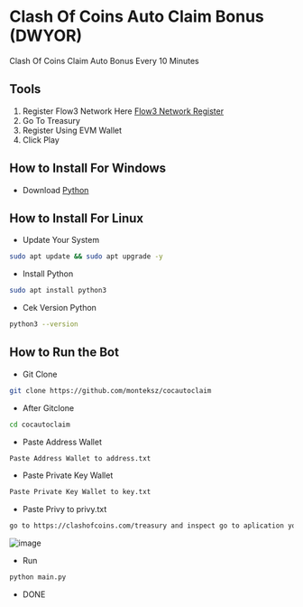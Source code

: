 # Clash Of Coins Auto Claim Bonus (DWYOR)
Clash Of Coins Claim Auto Bonus Every 10 Minutes
## Tools
1. Register Flow3 Network Here [Flow3 Network Register](https://clashofcoins.com/)
2. Go To Treasury
3. Register Using EVM Wallet
4. Click Play
## How to Install For Windows
- Download [Python](https://www.python.org/downloads/)
## How to Install For Linux
- Update Your System
```bash
sudo apt update && sudo apt upgrade -y
```
- Install Python
```bash
sudo apt install python3
```
- Cek Version Python
```bash
python3 --version
```
## How to Run the Bot
- Git Clone
```bash
git clone https://github.com/monteksz/cocautoclaim
```
- After Gitclone
```bash
cd cocautoclaim
```
- Paste Address Wallet
```bash
Paste Address Wallet to address.txt
```
- Paste Private Key Wallet
```bash
Paste Private Key Wallet to key.txt
```
- Paste Privy to privy.txt
```bash
go to https://clashofcoins.com/treasury and inspect go to aplication you can find privy:caid
```
![image](https://github.com/user-attachments/assets/acc4ca61-c062-447a-8c63-c25496a49e75)

- Run
```bash
python main.py
```
- DONE

